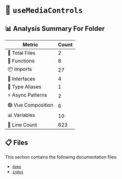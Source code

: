 # 📁 `useMediaControls`

## 📊 Analysis Summary For Folder

| Metric | Count |
|--------|-------|
| 📁 Total Files | 2 |
| 🔧 Functions | 8 |
| 📦 Imports | 27 |
| 📐 Interfaces | 4 |
| 📑 Type Aliases | 1 |
| ⚡ Async Patterns | 2 |
| 🟢 Vue Composition | 6 |
| 📊 Variables | 10 |
| 🔢 Line Count | 623 |


## 📋 Files

This section contains the following documentation files:

- [`demo`](./demo.md)
- [`index`](./index.md)